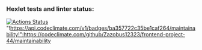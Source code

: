 ### Hexlet tests and linter status:
[![Actions Status](https://github.com/Zazobus12323/frontend-project-44/workflows/hexlet-check/badge.svg)](https://github.com/Zazobus12323/frontend-project-44/actions)
"!https://api.codeclimate.com/v1/badges/ba357722c35be1caf264/maintainability!":https://codeclimate.com/github/Zazobus12323/frontend-project-44/maintainability